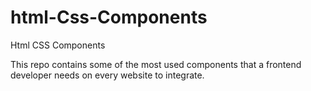 # html-Css-Components
Html CSS Components

This repo contains some of the most used components that a frontend developer needs on every website to integrate.
